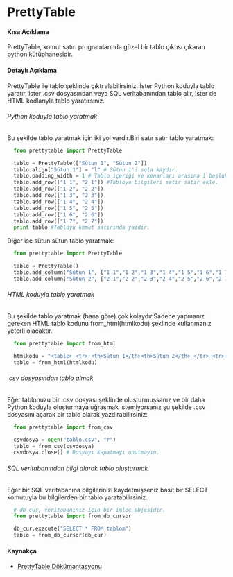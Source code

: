 # PrettyTable

#### Kısa Açıklama
PrettyTable, komut satırı programlarında güzel bir tablo çıktısı çıkaran python kütüphanesidir.

#### Detaylı Açıklama
PrettyTable ile tablo şeklinde çıktı alabilirsiniz. İster Python koduyla tablo yaratır, ister .csv dosyasından veya SQL veritabanından tablo alır, ister de HTML kodlarıyla tablo yaratırsınız.

###### Python koduyla tablo yaratmak
Bu şekilde tablo yaratmak için iki yol vardır.Biri satır satır tablo yaratmak:
```python
  from prettytable import PrettyTable

  tablo = PrettyTable(["Sütun 1", "Sütun 2"])
  tablo.align["Sütun 1"] = "l" # Sütun 1'i sola kaydır.
  tablo.padding_width = 1 # Tablo içeriği ve kenarları arasına 1 boşluk koy.
  tablo.add_row(["1 1", "2 1"]) #Tabloya bilgileri satır satır ekle.
  tablo.add_row(["1 2", "2 2"])
  tablo.add_row(["1 3", "2 3"])
  tablo.add_row(["1 4", "2 4"])
  tablo.add_row(["1 5", "2 5"])
  tablo.add_row(["1 6", "2 6"])
  tablo.add_row(["1 7", "2 7"])
  print tablo #Tabloyu komut satırında yazdır.
```
Diğer ise sütun sütun tablo yaratmak:
```python
  from prettytable import PrettyTable

  tablo = PrettyTable()
  tablo.add_column("Sütun 1", ["1 1","1 2","1 3","1 4","1 5","1 6","1 7"])
  tablo.add_column("Sütun 2", ["2 1","2 2","2 3","2 4","2 5","2 6","2 7"])
```

###### HTML koduyla tablo yaratmak
Bu şekilde tablo yaratmak (bana göre) çok kolaydır.Sadece yapmanız gereken HTML tablo kodunu from_html(htmlkodu) şeklinde kullanmanız yeterli olacaktır.
```python
  from prettytable import from_html

  htmlkodu = "<table> <tr> <th>Sütun 1</th><th>Sütun 2</th> </tr> <tr> ..."
  tablo = from_html(htmlkodu)
```

###### .csv dosyasından tablo almak
Eğer tablonuzu bir .csv dosyası şeklinde oluşturmuşsanız ve bir daha Python koduyla oluşturmaya uğraşmak istemiyorsanız şu şekilde .csv dosyasını açarak bir tablo olarak yazdırabilirsiniz:
```python
  from prettytable import from_csv

  csvdosya = open("tablo.csv", "r")
  tablo = from_csv(csvdosya)
  csvdosya.close() # Dosyayı kapatmayı unutmayın.
```

###### SQL veritabanından bilgi alarak tablo oluşturmak
Eğer bir SQL veritabanına bilgilerinizi kaydetmişseniz basit bir SELECT komutuyla bu bilgilerden bir tablo yaratabilirsiniz.
```python
  # db_cur, veritabanınız için bir imleç objesidir.
  from prettytable import from_db_cursor

  db_cur.execute("SELECT * FROM tablom")
  tablo = from_db_cursor(db_cur)
```

#### Kaynakça
- [PrettyTable Dökümantasyonu](https://code.google.com/p/prettytable/wiki/Tutorial) 
